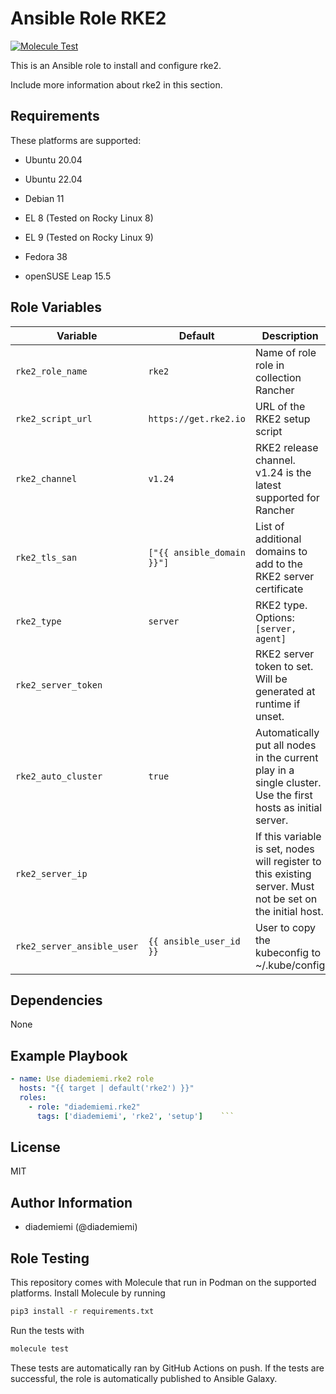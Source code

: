 Ansible Role RKE2
=========

[![Molecule Test](https://github.com/diademiemi/ansible_role_rke2/actions/workflows/molecule.yml/badge.svg)](https://github.com/diademiemi/ansible_role_rke2/actions/workflows/molecule.yml)

This is an Ansible role to install and configure rke2.

Include more information about rke2 in this section.

Requirements
------------
These platforms are supported:
- Ubuntu 20.04  
- Ubuntu 22.04  
  
- Debian 11  
- EL 8 (Tested on Rocky Linux 8)  
- EL 9 (Tested on Rocky Linux 9)  
- Fedora 38  
- openSUSE Leap 15.5

<!--
- List hardware requirements here  
-->

Role Variables
--------------

Variable | Default | Description
--- | --- | ---
`rke2_role_name` | `rke2` | Name of role role in collection Rancher
`rke2_script_url` | `https://get.rke2.io` | URL of the RKE2 setup script
`rke2_channel` | `v1.24` | RKE2 release channel. v1.24 is the latest supported for Rancher
`rke2_tls_san` | `["{{ ansible_domain }}"]` | List of additional domains to add to the RKE2 server certificate
`rke2_type` | `server` | RKE2 type. Options: `[server, agent]`
`rke2_server_token` | ` ` | RKE2 server token to set. Will be generated at runtime if unset.
`rke2_auto_cluster` | `true` | Automatically put all nodes in the current play in a single cluster. Use the first hosts as initial server.
`rke2_server_ip` | ` ` | If this variable is set, nodes will register to this existing server. Must not be set on the initial host.
`rke2_server_ansible_user` | `{{ ansible_user_id }}` | User to copy the kubeconfig to ~/.kube/config
<!--
`variable` | `default` | Variable example
`long_variable` | See [defaults/main.yml](./defaults/main.yml) | Variable referring to defaults
`distro_specific_variable` | See [vars/debian.yml](./vars/debian.yml) | Variable referring to distro-specific variables
-->

Dependencies
------------
<!-- List dependencies on other roles or criteria -->
None

Example Playbook
----------------

```yaml
- name: Use diademiemi.rke2 role
  hosts: "{{ target | default('rke2') }}"
  roles:
    - role: "diademiemi.rke2"
      tags: ['diademiemi', 'rke2', 'setup']    ```

```

License
-------

MIT

Author Information
------------------

- diademiemi (@diademiemi)

Role Testing
------------

This repository comes with Molecule that run in Podman on the supported platforms.
Install Molecule by running

```bash
pip3 install -r requirements.txt
```

Run the tests with

```bash
molecule test
```

These tests are automatically ran by GitHub Actions on push. If the tests are successful, the role is automatically published to Ansible Galaxy.


